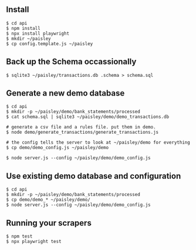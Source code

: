 ## Install
```
$ cd api
$ npm install
$ npx install playwright
$ mkdir ~/paisley
$ cp config.template.js ~/paisley
```

## Back up the Schema occassionally
``` 
$ sqlite3 ~/paisley/transactions.db .schema > schema.sql 
```

## Generate a new demo database

```
$ cd api
$ mkdir -p ~/paisley/demo/bank_statements/processed
$ cat schema.sql | sqlite3 ~/paisley/demo/demo_transactions.db

# generate a csv file and a rules file. put them in demo.
$ node demo/generate_transactions/generate_transactions.js

# the config tells the server to look at ~/paisley/demo for everything
$ cp demo/demo_config.js ~/paisley/demo

$ node server.js --config ~/paisley/demo/demo_config.js
```

## Use existing demo database and configuration
```
$ cd api
$ mkdir -p ~/paisley/demo/bank_statements/processed
$ cp demo/demo_* ~/paisley/demo/
$ node server.js --config ~/paisley/demo/demo_config.js
```


## Running your scrapers
```
$ npm test
$ npx playwright test
```


